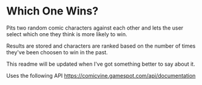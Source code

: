 # Which One Wins?

Pits two random comic characters against each other and lets the user select which one they think is more likely to win.

Results are stored and characters are ranked based on the number of times they've been choosen to win in the past.

This readme will be updated when I've got something better to say about it.

Uses the following API
https://comicvine.gamespot.com/api/documentation

